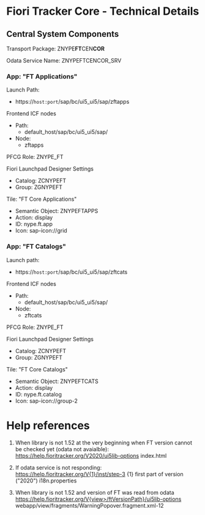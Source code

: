 # Fiori Tracker Core - Technical Details

## Central System Components

Transport Package: ZNYPE**FT**CEN**COR**

Odata Service Name: ZNYPEFTCENCOR_SRV

### App: "FT Applications"

Launch Path:
* https://`host:port`/sap/bc/ui5_ui5/sap/zftapps

Frontend ICF nodes
* Path:
    * default_host/sap/bc/ui5_ui5/sap/
* Node:
    * zftapps

PFCG Role: ZNYPE_FT

Fiori Launchpad Designer Settings<br>
* Catalog: ZCNYPEFT
* Group: ZGNYPEFT

Tile: "FT Core Applications"<br>
* Semantic Object: ZNYPEFTAPPS
* Action: display
* ID: nype.ft.app
* Icon: sap-icon://grid

### App: "FT Catalogs"

Launch path:
* https://`host:port`/sap/bc/ui5_ui5/sap/zftcats

Frontend ICF nodes
* Path:
    * default_host/sap/bc/ui5_ui5/sap/
* Node:
    * zftcats

PFCG Role: ZNYPE_FT

Fiori Launchpad Designer Settings<br>
* Catalog: ZCNYPEFT
* Group: ZGNYPEFT

Tile: "FT Core Catalogs"<br>
* Semantic Object: ZNYPEFTCATS
* Action: display
* ID:  nype.ft.catalog
* Icon: sap-icon://group-2

# Help references

1. When library is not 1.52 at the very beginning when FT version cannot be checked yet (odata not avaialble):
https://help.fioritracker.org/V2020/ui5lib-options
index.html

2. If odata service is not responding:
https://help.fioritracker.org/V{1}/inst/step-3
{1} first part of version ("2020")
i18n.properties

3. When library is not 1.52 and version of FT was read from odata
https://help.fioritracker.org/V{view>/ftVersionPath}/ui5lib-options
webapp/view/fragments/WarningPopover.fragment.xml-12




